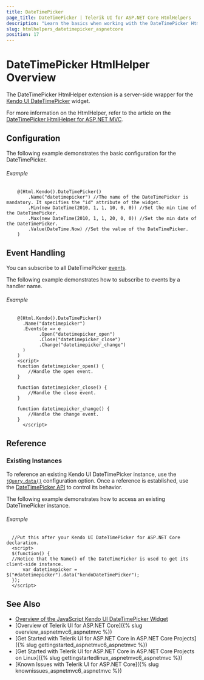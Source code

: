 ```yaml
---
title: DateTimePicker
page_title: DateTimePicker | Telerik UI for ASP.NET Core HtmlHelpers
description: "Learn the basics when working with the DateTimePicker HtmlHelper for ASP.NET Core (MVC 6 or ASP.NET Core MVC)."
slug: htmlhelpers_datetimepicker_aspnetcore
position: 17
---
```


# DateTimePicker HtmlHelper Overview

The DateTimePicker HtmlHelper extension is a server-side wrapper for the [Kendo UI DateTimePicker](https://demos.telerik.com/kendo-ui/datetimepicker/index) widget.

For more information on the HtmlHelper, refer to the article on the [DateTimePicker HtmlHelper for ASP.NET MVC](http://docs.telerik.com/aspnet-mvc/helpers/datetimepicker/overview).

## Configuration

The following example demonstrates the basic configuration for the DateTimePicker.

###### Example

```
    @(Html.Kendo().DateTimePicker()
        .Name("datetimepicker") //The name of the DateTimePicker is mandatory. It specifies the "id" attribute of the widget.
        .Min(new DateTime(2010, 1, 1, 10, 0, 0)) //Set the min time of the DateTimePicker.
        .Max(new DateTime(2010, 1, 1, 20, 0, 0)) //Set the min date of the DateTimePicker.
        .Value(DateTime.Now) //Set the value of the DateTimePicker.
    )
```

## Event Handling

You can subscribe to all DateTimePicker [events](http://docs.telerik.com/kendo-ui/api/javascript/ui/datetimepicker#events).

The following example demonstrates how to subscribe to events by a handler name.

###### Example

```
    @(Html.Kendo().DateTimePicker()
      .Name("datetimepicker")
      .Events(e => e
            .Open("datetimepicker_open")
            .Close("datetimepicker_close")
            .Change("datetimepicker_change")
      )
    )
    <script>
    function datetimepicker_open() {
        //Handle the open event.
    }

    function datetimepicker_close() {
        //Handle the close event.
    }

    function datetimepicker_change() {
        //Handle the change event.
    }
      </script>
```

## Reference

### Existing Instances

To reference an existing Kendo UI DateTimePicker instance, use the [`jQuery.data()`](http://api.jquery.com/jQuery.data/) configuration option. Once a reference is established, use the [DateTimePicker API](http://docs.telerik.com/kendo-ui/api/javascript/ui/datetimepicker#methods) to control its behavior.

The following example demonstrates how to access an existing DateTimePicker instance.

###### Example

      //Put this after your Kendo UI DateTimePicker for ASP.NET Core declaration.
      <script>
      $(function() {
      //Notice that the Name() of the DateTimePicker is used to get its client-side instance.
          var datetimepicker = $("#datetimepicker").data("kendoDateTimePicker");
      });
      </script>

## See Also

* [Overview of the JavaScript Kendo UI DateTimePicker Widget](http://docs.telerik.com/kendo-ui/controls/editors/datetimepicker/overview)
* [Overview of Telerik UI for ASP.NET Core]({% slug overview_aspnetmvc6_aspnetmvc %})
* [Get Started with Telerik UI for ASP.NET Core in ASP.NET Core Projects]({% slug gettingstarted_aspnetmvc6_aspnetmvc %})
* [Get Started with Telerik UI for ASP.NET Core in ASP.NET Core Projects on Linux]({% slug gettingstartedlinux_aspnetmvc6_aspnetmvc %})
* [Known Issues with Telerik UI for ASP.NET Core]({% slug knownissues_aspnetmvc6_aspnetmvc %})
